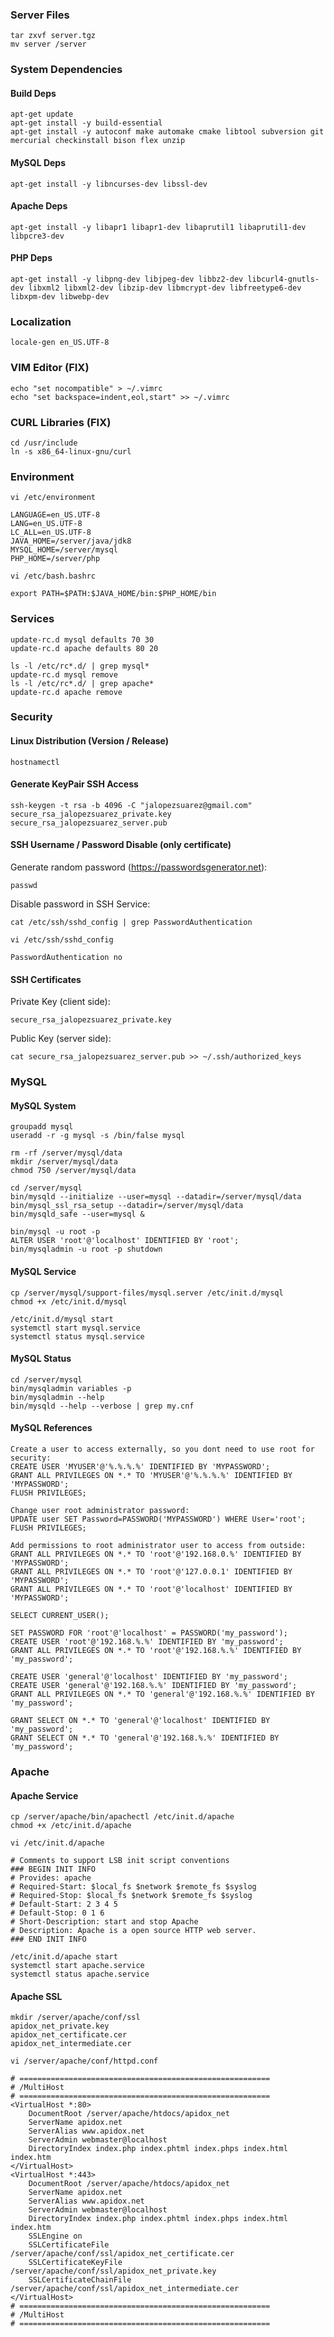 
### Server Files
```
tar zxvf server.tgz
mv server /server
```

### System Dependencies

#### Build Deps
```
apt-get update
apt-get install -y build-essential
apt-get install -y autoconf make automake cmake libtool subversion git mercurial checkinstall bison flex unzip
```
#### MySQL Deps
```
apt-get install -y libncurses-dev libssl-dev
```
#### Apache Deps
```
apt-get install -y libapr1 libapr1-dev libaprutil1 libaprutil1-dev libpcre3-dev
```
#### PHP Deps
```
apt-get install -y libpng-dev libjpeg-dev libbz2-dev libcurl4-gnutls-dev libxml2 libxml2-dev libzip-dev libmcrypt-dev libfreetype6-dev libxpm-dev libwebp-dev
```

### Localization
```
locale-gen en_US.UTF-8
```

### VIM Editor (FIX)
```
echo "set nocompatible" > ~/.vimrc
echo "set backspace=indent,eol,start" >> ~/.vimrc
```

### CURL Libraries (FIX)
```
cd /usr/include
ln -s x86_64-linux-gnu/curl
```

### Environment
`vi /etc/environment`
```
LANGUAGE=en_US.UTF-8
LANG=en_US.UTF-8
LC_ALL=en_US.UTF-8
JAVA_HOME=/server/java/jdk8
MYSQL_HOME=/server/mysql
PHP_HOME=/server/php
```

`vi /etc/bash.bashrc`
```
export PATH=$PATH:$JAVA_HOME/bin:$PHP_HOME/bin
```

### Services
```
update-rc.d mysql defaults 70 30
update-rc.d apache defaults 80 20
```
```
ls -l /etc/rc*.d/ | grep mysql*
update-rc.d mysql remove
ls -l /etc/rc*.d/ | grep apache*
update-rc.d apache remove
```
### Security

#### Linux Distribution (Version / Release)
```
hostnamectl
```

#### Generate KeyPair SSH Access
```
ssh-keygen -t rsa -b 4096 -C "jalopezsuarez@gmail.com"
secure_rsa_jalopezsuarez_private.key
secure_rsa_jalopezsuarez_server.pub
```

#### SSH Username / Password Disable (only certificate)
Generate random password (https://passwordsgenerator.net):
```
passwd
```
Disable password in SSH Service:
```
cat /etc/ssh/sshd_config | grep PasswordAuthentication
```

`vi /etc/ssh/sshd_config`
```
PasswordAuthentication no
```

#### SSH Certificates
Private Key (client side):
```
secure_rsa_jalopezsuarez_private.key
```
Public Key (server side):
```
cat secure_rsa_jalopezsuarez_server.pub >> ~/.ssh/authorized_keys
```

### MySQL

#### MySQL System
```
groupadd mysql
useradd -r -g mysql -s /bin/false mysql
```

```
rm -rf /server/mysql/data
mkdir /server/mysql/data
chmod 750 /server/mysql/data
```

```
cd /server/mysql
bin/mysqld --initialize --user=mysql --datadir=/server/mysql/data
bin/mysql_ssl_rsa_setup --datadir=/server/mysql/data
bin/mysqld_safe --user=mysql &
```

```
bin/mysql -u root -p
ALTER USER 'root'@'localhost' IDENTIFIED BY 'root';
bin/mysqladmin -u root -p shutdown
```

#### MySQL Service
```
cp /server/mysql/support-files/mysql.server /etc/init.d/mysql
chmod +x /etc/init.d/mysql
```
```
/etc/init.d/mysql start
systemctl start mysql.service
systemctl status mysql.service
```

#### MySQL Status
```
cd /server/mysql
bin/mysqladmin variables -p
bin/mysqladmin --help
bin/mysqld --help --verbose | grep my.cnf
```

#### MySQL References
```
Create a user to access externally, so you dont need to use root for security:
CREATE USER 'MYUSER'@'%.%.%.%' IDENTIFIED BY 'MYPASSWORD'; 
GRANT ALL PRIVILEGES ON *.* TO 'MYUSER'@'%.%.%.%' IDENTIFIED BY 'MYPASSWORD';
FLUSH PRIVILEGES;

Change user root administrator password:
UPDATE user SET Password=PASSWORD('MYPASSWORD') WHERE User='root';
FLUSH PRIVILEGES;

Add permissions to root administrator user to access from outside:
GRANT ALL PRIVILEGES ON *.* TO 'root'@'192.168.0.%' IDENTIFIED BY 'MYPASSWORD';
GRANT ALL PRIVILEGES ON *.* TO 'root'@'127.0.0.1' IDENTIFIED BY 'MYPASSWORD';
GRANT ALL PRIVILEGES ON *.* TO 'root'@'localhost' IDENTIFIED BY 'MYPASSWORD';

SELECT CURRENT_USER();

SET PASSWORD FOR 'root'@'localhost' = PASSWORD('my_password');
CREATE USER 'root'@'192.168.%.%' IDENTIFIED BY 'my_password'; 
GRANT ALL PRIVILEGES ON *.* TO 'root'@'192.168.%.%' IDENTIFIED BY 'my_password';

CREATE USER 'general'@'localhost' IDENTIFIED BY 'my_password'; 
CREATE USER 'general'@'192.168.%.%' IDENTIFIED BY 'my_password'; 
GRANT ALL PRIVILEGES ON *.* TO 'general'@'192.168.%.%' IDENTIFIED BY 'my_password';

GRANT SELECT ON *.* TO 'general'@'localhost' IDENTIFIED BY 'my_password';
GRANT SELECT ON *.* TO 'general'@'192.168.%.%' IDENTIFIED BY 'my_password';
```

### Apache

#### Apache Service
```
cp /server/apache/bin/apachectl /etc/init.d/apache
chmod +x /etc/init.d/apache
```

`vi /etc/init.d/apache`
```
# Comments to support LSB init script conventions
### BEGIN INIT INFO
# Provides: apache
# Required-Start: $local_fs $network $remote_fs $syslog
# Required-Stop: $local_fs $network $remote_fs $syslog
# Default-Start: 2 3 4 5
# Default-Stop: 0 1 6
# Short-Description: start and stop Apache
# Description: Apache is a open source HTTP web server.
### END INIT INFO
```

```
/etc/init.d/apache start
systemctl start apache.service
systemctl status apache.service
```

#### Apache SSL
```
mkdir /server/apache/conf/ssl
apidox_net_private.key
apidox_net_certificate.cer
apidox_net_intermediate.cer
```

`vi /server/apache/conf/httpd.conf`
```
# ========================================================
# /MultiHost
# ========================================================
<VirtualHost *:80>
    DocumentRoot /server/apache/htdocs/apidox_net
    ServerName apidox.net
    ServerAlias www.apidox.net
    ServerAdmin webmaster@localhost
    DirectoryIndex index.php index.phtml index.phps index.html index.htm
</VirtualHost>
<VirtualHost *:443>
    DocumentRoot /server/apache/htdocs/apidox_net
    ServerName apidox.net
    ServerAlias www.apidox.net
    ServerAdmin webmaster@localhost
    DirectoryIndex index.php index.phtml index.phps index.html index.htm
    SSLEngine on
    SSLCertificateFile /server/apache/conf/ssl/apidox_net_certificate.cer
    SSLCertificateKeyFile /server/apache/conf/ssl/apidox_net_private.key
    SSLCertificateChainFile /server/apache/conf/ssl/apidox_net_intermediate.cer
</VirtualHost>
# ========================================================
# /MultiHost
# ========================================================
```
